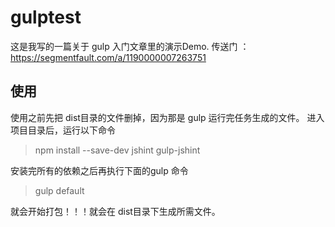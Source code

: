 # gulptest

这是我写的一篇关于 gulp 入门文章里的演示Demo.
传送门 ：https://segmentfault.com/a/1190000007263751

## 使用

使用之前先把 dist目录的文件删掉，因为那是 gulp 运行完任务生成的文件。
进入项目目录后，运行以下命令
>npm install --save-dev jshint gulp-jshint

安装完所有的依赖之后再执行下面的gulp 命令

> gulp default

就会开始打包！！！就会在 dist目录下生成所需文件。




